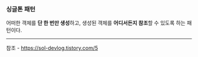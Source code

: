 ### 싱글톤 패턴

어떠한 객체를 **단 한 번만 생성**하고, 생성된 객체를 **어디서든지 참조**할 수 있도록 하는 패턴이다.






---
참조 -  https://sol-devlog.tistory.com/5
